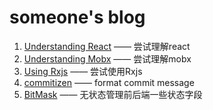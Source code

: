 # someone's blog
1. [Understanding React](https://github.com/Chr15t0pher/blog/issues/1) —— 尝试理解react
2. [Understanding Mobx](https://github.com/Chr15t0pher/blog/issues/2) —— 尝试理解mobx
3. [Using Rxjs](https://github.com/Chr15t0pher/blog/issues/4) —— 尝试使用Rxjs
4. [commitizen](https://github.com/Chr15t0pher/blog/issues/5) —— format commit message
5. [BitMask](https://github.com/Chr15t0pher/blog/issues/6) —— 无状态管理前后端一些状态字段
